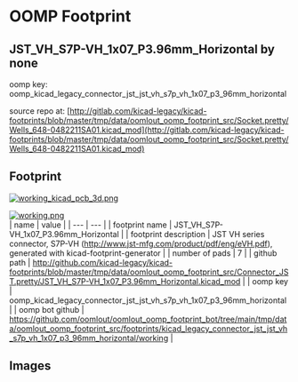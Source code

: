 # OOMP Footprint  
## JST_VH_S7P-VH_1x07_P3.96mm_Horizontal  by none  
  
oomp key: oomp_kicad_legacy_connector_jst_jst_vh_s7p_vh_1x07_p3_96mm_horizontal  
  
source repo at: [http://gitlab.com/kicad-legacy/kicad-footprints/blob/master/tmp/data/oomlout_oomp_footprint_src/Socket.pretty/Wells_648-0482211SA01.kicad_mod](http://gitlab.com/kicad-legacy/kicad-footprints/blob/master/tmp/data/oomlout_oomp_footprint_src/Socket.pretty/Wells_648-0482211SA01.kicad_mod)  
## Footprint  
  
[![working_kicad_pcb_3d.png](working_kicad_pcb_3d_600.png)](working_kicad_pcb_3d.png)  
  
[![working.png](working_600.png)](working.png)  
| name | value | 
| --- | --- | 
| footprint name | JST_VH_S7P-VH_1x07_P3.96mm_Horizontal | 
| footprint description | JST VH series connector, S7P-VH (http://www.jst-mfg.com/product/pdf/eng/eVH.pdf), generated with kicad-footprint-generator | 
| number of pads | 7 | 
| github path | http://github.com/kicad-legacy/kicad-footprints/blob/master/tmp/data/oomlout_oomp_footprint_src/Connector_JST.pretty/JST_VH_S7P-VH_1x07_P3.96mm_Horizontal.kicad_mod | 
| oomp key | oomp_kicad_legacy_connector_jst_jst_vh_s7p_vh_1x07_p3_96mm_horizontal | 
| oomp bot github | https://github.com/oomlout/oomlout_oomp_footprint_bot/tree/main/tmp/data/oomlout_oomp_footprint_src/footprints/kicad_legacy_connector_jst_jst_vh_s7p_vh_1x07_p3_96mm_horizontal/working | 
## Images  
